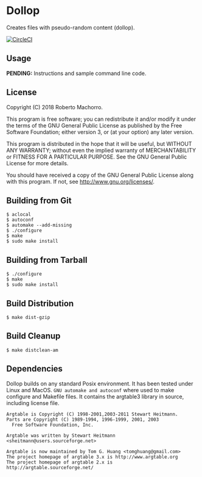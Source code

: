 # Dollop

Creates files with pseudo-random content (dollop).

[![CircleCI](https://circleci.com/gh/RobertoMachorro/dollop.svg?&style=shield&circle-token=84396ee427dea0650309f102a42c4a25a2889a07)][circleci]

[circleci]: https://circleci.com/gh/RobertoMachorro/dollop

## Usage

**PENDING:** Instructions and sample command line code.

## License

Copyright (C) 2018 Roberto Machorro.

This program is free software; you can redistribute it and/or modify
it under the terms of the GNU General Public License as published by
the Free Software Foundation; either version 3, or (at your option)
any later version.

This program is distributed in the hope that it will be useful,
but WITHOUT ANY WARRANTY; without even the implied warranty of
MERCHANTABILITY or FITNESS FOR A PARTICULAR PURPOSE.  See the
GNU General Public License for more details.

You should have received a copy of the GNU General Public License
along with this program.  If not, see <http://www.gnu.org/licenses/>.

## Building from Git

```
$ aclocal
$ autoconf
$ automake --add-missing
$ ./configure
$ make
$ sudo make install
```

## Building from Tarball

```
$ ./configure
$ make
$ sudo make install
```

## Build Distribution

```
$ make dist-gzip
```

## Build Cleanup

```
$ make distclean-am
```

## Dependencies

Dollop builds on any standard Posix environment. It has been tested under Linux and MacOS.
`GNU automake and autoconf` where used to make configure and Makefile files.
It contains the argtable3 library in source, including license file.

```
Argtable is Copyright (C) 1998-2001,2003-2011 Stewart Heitmann.
Parts are Copyright (C) 1989-1994, 1996-1999, 2001, 2003
  Free Software Foundation, Inc.

Argtable was written by Stewart Heitmann <sheitmann@users.sourceforge.net>

Argtable is now maintained by Tom G. Huang <tomghuang@gmail.com>
The project homepage of argtable 3.x is http://www.argtable.org
The project homepage of argtable 2.x is http://argtable.sourceforge.net/
```
